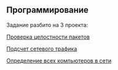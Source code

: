 ## Программирование

Задание разбито на 3 проекта:

[Проверка целостности пакетов](integrity)

[Подсчет сетевого трафика](listener)

[Определение всех компьютеров в сети](compLocator)
